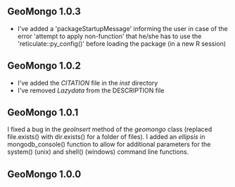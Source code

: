 
## GeoMongo 1.0.3

* I've added a 'packageStartupMessage' informing the user in case of the error 'attempt to apply non-function' that he/she has to use the 'reticulate::py_config()' before loading the package (in a new R session)


## GeoMongo 1.0.2

* I've added the *CITATION* file in the *inst* directory
* I've removed *Lazydata* from the DESCRIPTION file


## GeoMongo 1.0.1

I fixed a bug in the *geoInsert* method of the *geomongo* class (replaced file.exists() with dir.exists() for a folder of files). I added an *ellipsis* in mongodb_console() function to allow for additional parameters for the system() (unix) and shell() (windows) command line functions.


## GeoMongo 1.0.0





